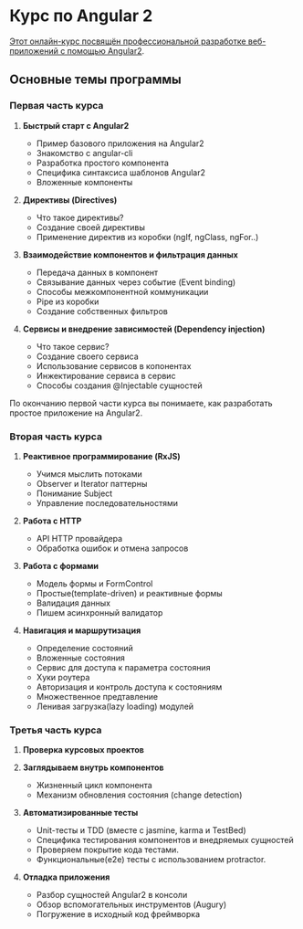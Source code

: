 # Курс по Angular 2
[Этот онлайн-курс посвящён профессиональной разработке веб-приложений с помощью Angular2](https://learn.javascript.ru/courses/angular2).

## Основные темы программы


### Первая часть курса

1. **Быстрый старт с Angular2**
    - Пример базового приложения на Angular2
    - Знакомство с angular-cli
    - Разработка простого компонента
    - Специфика синтаксиса шаблонов Angular2
    - Вложенные компоненты

2. **Директивы (Directives)**
    - Что такое директивы?
    - Создание своей директивы
    - Применение директив из коробки (ngIf, ngClass, ngFor..)

3. **Взаимодействие компонентов и фильтрация данных**
    - Передача данных в компонент
    - Связывание данных через событие (Event binding)
    - Способы межкомпонентной коммуникации
    - Pipe из коробки
    - Создание собственных фильтров

4. **Сервисы и внедрение зависимостей (Dependency injection)**
    - Что такое сервис?
    - Создание своего сервиса
    - Использование сервисов в копонентах
    - Инжектирование сервиса в сервис
    - Способы создания @Injectable сущностей
    
    
По окончанию первой части курса вы понимаете, как разработать простое приложение на Angular2.    


### Вторая часть курса

1. **Реактивное программирование (RxJS)**
    - Учимся мыслить потоками
    - Observer и Iterator паттерны
    - Понимание Subject
    - Управление последовательностями

2. **Работа с HTTP**
    - API HTTP провайдера
    - Обработка ошибок и отмена запросов

3. **Работа с формами**
    - Модель формы и FormControl
    - Простые(template-driven) и реактивные формы
    - Валидация данных
    - Пишем асинхронный валидатор

4. **Навигация и маршрутизация**
    - Определение состояний
    - Вложенные состояния
    - Сервис для доступа к параметра состояния
    - Хуки роутера
    - Авторизация и контроль доступа к состояниям
    - Множественное предтавление
    - Ленивая загрузка(lazy loading) модулей


### Третья часть курса

1. **Проверка курсовых проектов**

2. **Заглядываем внутрь компонентов**
    - Жизненный цикл компонента
    - Механизм обновления состояния (change detection)

3. **Автоматизированные тесты**
    - Unit-тесты и TDD (вместе с jasmine, karma и TestBed)
    - Специфика тестирования компонентов и внедряемых сущностей
    - Проверяем покрытие кода тестами.
    - Функциональные(e2e) тесты с использованием protractor.

4. **Отладка приложения**
    - Разбор сущностей Angular2 в консоли
    - Обзор вспомогательных инструментов (Augury)
    - Погружение в исходный код фреймворка

